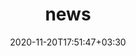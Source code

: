 ---
title: "news"
date: 2020-11-20T17:51:47+03:30
draft: false
headless: true

# all icons by [feathericons.com](https://https://feathericons.com//) are supported
show_news_icons: true
default_news_icon: "file-text"

num_news: 5

news_items:
- text: "I was at VLDB'24, Guangzhou China. Here is my [trip report](blog/blog_vldb)"
  extra_text: "August 2024."
  date: 2024-08-05
- text: "Our paper titled *'How different is different? Systematically identifying distribution shifts and their impacts in NER datasets'* got accepted to [Language Resources and Evaluation (LREC)](https://link.springer.com/article/10.1007/s10579-024-09754-8)!"
  extra_text: "July 2024."
  date: 2024-07-18
- text: "Our paper titled *'Towards Efficient Data Wrangling with LLMs using Code Generation'* got accepted to [DEEM@SIGMOD'24](https://deem-workshop.github.io/)! I will be in Chile to present our work."
  extra_text: "May 2024."
  date: 2024-05-17
- text: "Our paper titled *'Do Instruction-tuned Large Language Models Help with Relation Extraction?'* got accepted to [ISWC LM-KBC workshop](https://lm-kbc.github.io/workshop2023/)!"
  extra_text: "August 2023."
  date: 2023-08-31
- text: "Our team scored 2nd on the [LM-KBC challenge](https://lm-kbc.github.io/challenge2023/) on Track 2!"
  extra_text: "August 2023."
  date: 2023-08-25
- text: "I joined the [*Knowledge Prompting Hackathon*](https://king-s-knowledge-graph-lab.github.io/knowledge-prompting-hackathon/) at KCL, London."
  extra_text: "August 2023."
  date: 2023-08-07
- text: "I gave a talk named *'Large Language Models in Standards Discourse Analysis'* at IETF116-RASPRG, remotely. Recording on Youtube is [here](https://www.youtube.com/watch?v=Tp47dCQPyMQ), from 1:18:50"
  extra_text: "March. 2023."
  icon: "youtube"
  date: 2023-03-30
- text: "A preprint titled *'How different is different? Systematically identifying
distribution shifts and their impacts in NER datasets'* now is out [here](https://assets.researchsquare.com/files/rs-2660855/v1/db552d0bf82020e0cd37df1f.pdf?c=1678751250)"
  extra_text: "March 2023."
  icon: "file-text"
  date: 2023-03-13
---